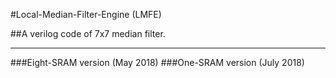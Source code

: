 #Local-Median-Filter-Engine (LMFE)

##A verilog code of 7x7 median filter.

------------------------------------
###Eight-SRAM version (May 2018)
###One-SRAM version (July 2018)
